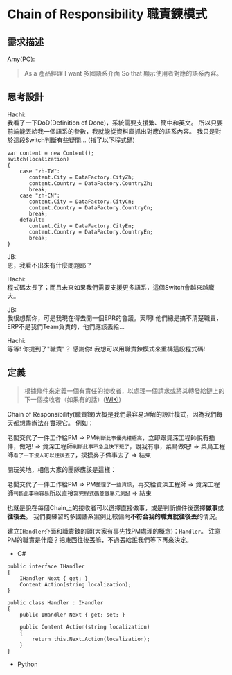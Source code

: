 # Chain of Responsibility 職責鍊模式

## 需求描述

Amy(PO):
> As a 產品經理
> I want 多國語系介面
> So that 顯示使用者對應的語系內容。


## 思考設計

Hachi:<br> 
我看了一下DoD(Definition of Done)，系統需要支援繁、簡中和英文。 所以只要前端能丟給我一個語系的參數，我就能從資料庫抓出對應的語系內容。 我只是對於這段Switch判斷有些疑問... (指了以下程式碼)

```
var content = new Content();
switch(localization)
{
    case "zh-TW":
       content.City = DataFactory.CityZh;
       content.Country = DataFactory.CountryZh;
       break;
    case "zh-CN":
       content.City = DataFactory.CityCn;
       content.Country = DataFactory.CountryCn;
       break;
    default:
       content.City = DataFactory.CityEn;
       content.Country = DataFactory.CountryEn;
       break;
}
```

JB:<br>
恩，我看不出來有什麼問題耶？

Hachi:<br>
程式碼太長了；而且未來如果我們需要支援更多語系，這個Switch會越來越龐大。

JB:<br>
我很想幫你，可是我現在得去開一個EPR的會議。天啊! 他們總是搞不清楚職責，ERP不是我們Team負責的，他們應該丟給...

Hachi:<br>
等等! 你提到了"職責"？ 感謝你! 我想可以用職責鍊模式來重構這段程式碼! 


## 定義

> 根據條件來定義一個有責任的接收者，以處理一個請求或將其轉發給鏈上的下一個接收者（如果有的話）([WIKI](https://en.wikipedia.org/wiki/Chain-of-responsibility_pattern))

Chain of Responsibility(職責鍊)大概是我們最容易理解的設計模式，因為我們每天都想盡辦法在實現它。
例如：


老闆交代了一件工作給PM =>
PM`判斷此事優先權極高`，立即跟資深工程師說有插件，做吧! =>
資深工程師`判斷此事不急且快下班了`，說我有事，菜鳥做吧! =>
菜鳥工程師`看了一下沒人可以往後丟了`，摸摸鼻子做事去了 => 結束


開玩笑地，相信大家的團隊應該是這樣：

老闆交代了一件工作給PM =>
PM`整理了一些資訊`，再交給資深工程師 =>
資深工程師`判斷此事極容易`所以直接`寫完程式碼並做單元測試` => 結束


也就是說在每個Chain上的接收者可以選擇直接做事，或是判斷條件後選擇**做事**或**往後丟**。
我們要練習的多國語系案例比較偏向**不符合我的職責就往後丟**的情況。


建立`IHandler`介面和職責鍊的頭(大家有事先找PM處理的概念)：`Handler`。
注意PM的職責是什麼？把東西往後丟嘛，不過丟給誰我們等下再來決定。


* C#

```
public interface IHandler
{
    IHandler Next { get; }
    Content Action(string localization);
}

public class Handler : IHandler
{
    public IHandler Next { get; set; }

    public Content Action(string localization)
    {
        return this.Next.Action(localization);
    }
}
```



* Python


